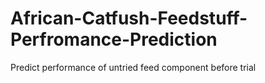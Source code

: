 # African-Catfush-Feedstuff-Perfromance-Prediction
Predict performance of untried feed component before trial
